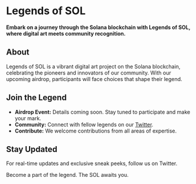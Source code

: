 # Legends of SOL

**Embark on a journey through the Solana blockchain with Legends of SOL, where digital art meets community recognition.**

## About

Legends of SOL is a vibrant digital art project on the Solana blockchain, celebrating the pioneers and innovators of our community. With our upcoming airdrop, participants will face choices that shape their legend.

## Join the Legend

- **Airdrop Event:** Details coming soon. Stay tuned to participate and make your mark.
- **Community:** Connect with fellow legends on our [Twitter](https://twitter.com/Legends_of_SOL).
- **Contribute:** We welcome contributions from all areas of expertise.

## Stay Updated

For real-time updates and exclusive sneak peeks, follow us on Twitter.

Become a part of the legend. The SOL awaits you.
